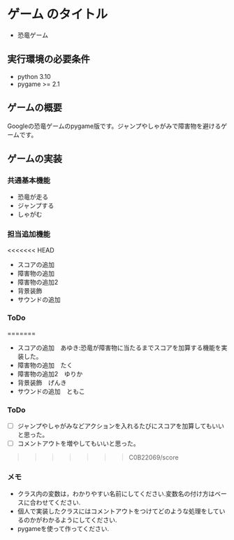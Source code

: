 # ゲーム のタイトル

* 恐竜ゲーム

## 実行環境の必要条件

* python 3.10
* pygame >= 2.1

## ゲームの概要

Googleの恐竜ゲームのpygame版です。ジャンプやしゃがみで障害物を避けるゲームです。

## ゲームの実装

### 共通基本機能

* 恐竜が走る
* ジャンプする
* しゃがむ

### 担当追加機能

<<<<<<< HEAD
* スコアの追加
* 障害物の追加
* 障害物の追加2
* 背景装飾
* サウンドの追加

### ToDo

=======
* スコアの追加　あゆき:恐竜が障害物に当たるまでスコアを加算する機能を実装した。
* 障害物の追加　たく
* 障害物の追加2　ゆりか
* 背景装飾　げんき
* サウンドの追加　ともこ

### ToDo

* [ ] ジャンプやしゃがみなどアクションを入れるたびにスコアを加算してもいいと思った。
* [ ] コメントアウトを増やしてもいいと思った。

>>>>>>> C0B22069/score
### メモ

* クラス内の変数は，わかりやすい名前にしてください.変数名の付け方はベースに合わせてください.
* 個人で実装したクラスにはコメントアウトをつけてどのような処理をしているのかがわかるようにしてください.
* pygameを使って作ってください.
